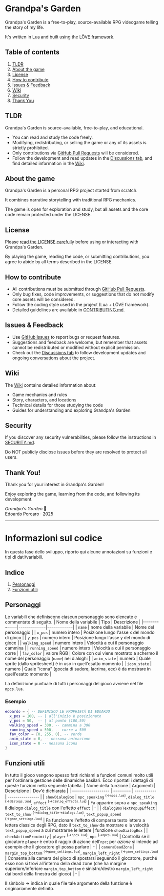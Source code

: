 # Grandpa's Garden

Grandpa's Garden is a free-to-play, source-available RPG videogame telling the story of my life. 

It's written in Lua and built using the [LÖVE framework](https://love2d.org/).

## Table of contents
1. [TLDR](#tldr)
2. [About the game](#about-the-game)
3. [License](#license)
4. [How to contribute](#how-to-contribute)
5. [Issues & Feedback](#issues--feedback)
6. [Wiki](#wiki)
7. [Security](#security)
8. [Thank You](#thank-you)

## TLDR

Grandpa's Garden is source-available, free-to-play, and educational.

- You can read and study the code freely.
- Modifying, redistributing, or selling the game or any of its assets is strictly prohibited.
- Only contributions via [GitHub Pull Requests](./pulls) will be considered.
- Follow the development and read updates in the [Discussions tab](./discussions), and find detailed information in the [Wiki](./wiki).

## About the game

Grandpa's Garden is a personal RPG project started from scratch.  

It combines narrative storytelling with traditional RPG mechanics.  

The game is open for exploration and study, but all assets and the core code remain protected under the LICENSE.

## License

Please [read the LICENSE carefully](./blob/main/LICENSE.md) before using or interacting with Grandpa's Garden.

By playing the game, reading the code, or submitting contributions, you agree to abide by all terms described in the LICENSE.

## How to contribute

- All contributions must be submitted through [GitHub Pull Requests](./pulls).
- Only bug fixes, code improvements, or suggestions that do not modify core assets will be considered.
- Follow the coding style used in the project (Lua + LÖVE framework).
- Detailed guidelines are available in [CONTRIBUTING.md](./blob/main/CONTRIBUTING.md).

## Issues & Feedback

- Use [GitHub Issues](./issues) to report bugs or request features.  
- Suggestions and feedback are welcome, but remember that assets cannot be redistributed or modified without explicit permission.  
- Check out the [Discussions tab](./discussions) to follow development updates and ongoing conversations about the project.


## Wiki

The [Wiki](./wiki) contains detailed information about:
- Game mechanics and rules
- Story, characters, and locations
- Technical details for those studying the code
- Guides for understanding and exploring Grandpa's Garden

## Security

If you discover any security vulnerabilities, please follow the instructions in [SECURITY.md](./blob/main/SECURITY.md).

Do NOT publicly disclose issues before they are resolved to protect all users.  

## Thank You!

Thank you for your interest in Grandpa's Garden!

Enjoy exploring the game, learning from the code, and following its development.

<centering><i>Grandpa's Garden</i> 🌱<br />Edoardo Porcaro ⋅ 2025<i></i></centering>

---

# Informazioni sul codice
In questa fase dello sviluppo, riporto qui alcune annotazioni su funzioni e tipi di dati/variabili.

## Indice
1. [Personaggi](#personaggi)
2. [Funzioni utili](#funzioni-utili)

## Personaggi
Le variabili che definiscono ciascun personaggio sono elencate e commentate di seguito.
| Nome della variabile | Tipo | Descrizione |
|--------------|--------------|-------------|
| `name`       | nome della variabile | Nome del personaggio |
| `x_pos`      | numero intero | Posizione lungo l'asse x del mondo di gioco |
| `y_pos`      | numero intero | Posizione lungo l'asse y del mondo di gioco |
| `walking_speed` | numero intero | Velocità a cui il personaggio cammina |
| `running_speed` | numero intero | Velocità a cui il personaggio corre |
| `fav_color`  | valore RGB | Colore con cui viene mostrato a schermo il nome del personaggio (`name`) nei dialoghi |
| `anim_state` | numero | Quale sprite (dallo spritesheet) è in uso in quell'esatto momento |
| `icon_state` | numero | Quale "icona" (goccia di sudore, lacrima, ecc) è da mostrare in quell'esatto momento |

La definizione puntuale di tutti i personaggi del gioco avviene nel file `npcs.lua`.

### Esempio
```lua
edoardo = { -- DEFINISCO LE PROPRIETÀ DI EDOARDO
  x_pos = 100, -- | all'inizio è posizionato
  y_pos = 50,  -- | al punto (100,50)
  walking_speed = 300, -- cammina a 300
  running_speed = 500, -- corre a 500
  fav_color = {0, 255, 0}, -- verde
  anim_state = 0, -- nessuna animazione
  icon_state = 0 -- nessuna icona
}
```

## Funzioni utili
In tutto il gioco vengono spesso fatti richiami a funzioni comuni molto utili per l'ordinaria gestione delle dinamiche basilari. Ecco riportati i dettagli di queste funzioni nella seguente tabella.
| Nome della funzione | Argomenti | Descrizione | Dov'è dichiarata |
| ------------------- | --------- | ----------- | ---------------- |
| `showDialogBox` | `npc_speaking` <sup>(→<code>npcs.lua</code>)</sup>, `dialog_title` <sup>(→<code>dialogs.lua</code>)</sup>, `effect` <sup>(→<code>dialog_effects.lua</code>)</sup> | Fa apparire sopra a `npc_speaking` il dialogo `dialog_title` con l'effetto `effect` | - |
| `dialogBoxTextPopupEffect` | `text_to_show` <sup>(→<code>dialog_title</code>→<code>dialogs.lua</code>)</sup>, `text_popup_speed` <sup>(→<code>game_settings.lua</code>)</sup> | Fa funzionare l'effetto di comparsa testo lettera a lettera classica degli RPG, dato il `text_to_show` da mostrare e la velocità `text_popup_speed` a cui mostrarne le lettere | funzione `showDialogBox` |
| `checkActionProximity` | `player` <sup>(→<code>npcs.lua</code>)</sup>, `npc` <sup>(→<code>npcs.lua</code>)</sup> | Controlla se il giocatore `player` è entro il raggio di azione dell'`npc`; per *azione* si intende ad esempio che il giocatore gli possa parlare | - |
| `cameraDeadZone` | `margin_top_bottom` <sup>(→<code>game_settings.lua</code>)</sup>, `margin_left_right` <sup>(→<code>game_settings.lua</code>)</sup> | Consente alla camera del gioco di spostarsi seguendo il giocatore, purché esso non si trovi all'interno della dead zone (che ha margine superiore/inferiore `margin_top_bottom` e sinistro/destro `margin_left_right` dai bordi della finestra del gioco) | - |

Il simbolo → indica in quale file tale argomento della funzione è originariamente definito.
